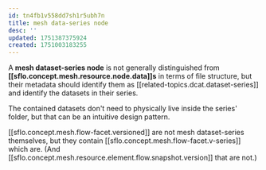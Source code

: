 ```yaml
---
id: tn4fb1v558dd7sh1r5ubh7n
title: mesh data-series node
desc: ''
updated: 1751387375924
created: 1751003183255
---
```




A **mesh dataset-series node** is not generally distinguished from **[[sflo.concept.mesh.resource.node.data]]s** in terms of file structure, but their metadata should identify them as [[related-topics.dcat.dataset-series]] and identify the datasets in their series.

The contained datasets don't need to physically live inside the series' folder, but that can be an intuitive design pattern.

[[sflo.concept.mesh.flow-facet.versioned]] are not mesh dataset-series themselves, but they contain [[sflo.concept.mesh.flow-facet.v-series]] which are. (And [[sflo.concept.mesh.resource.element.flow.snapshot.version]] that are not.) 